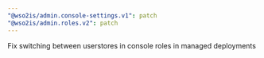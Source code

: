 ```yaml
---
"@wso2is/admin.console-settings.v1": patch
"@wso2is/admin.roles.v2": patch
---
```


Fix switching between userstores in console roles in managed deployments

